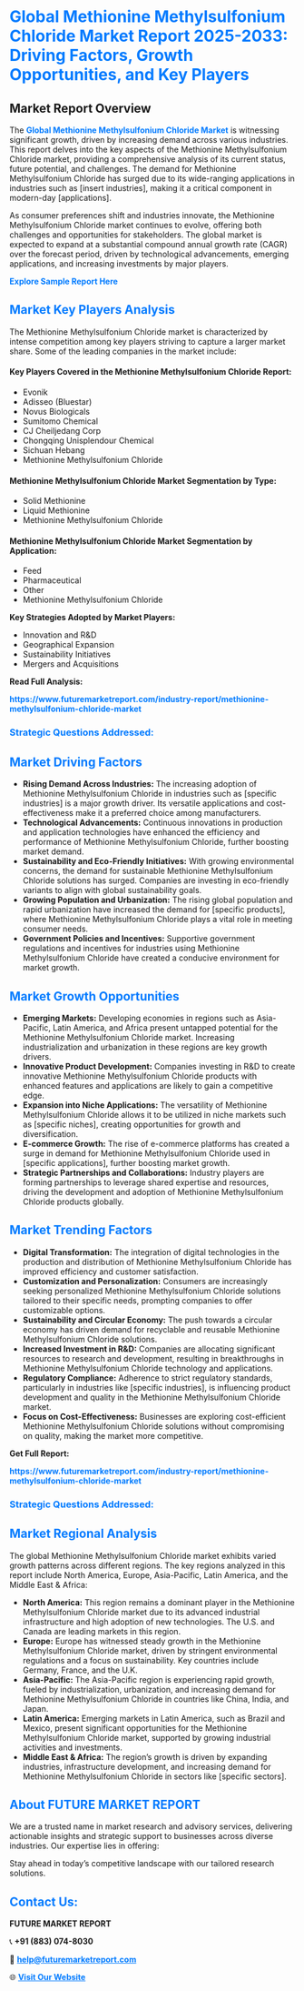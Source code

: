 <h1 style="color: #007BFF;">Global Methionine Methylsulfonium Chloride Market Report 2025-2033: Driving Factors, Growth Opportunities, and Key Players</h1>

<section id="overview">
<h2>Market Report Overview</h2>
<p>The <a href="https://www.futuremarketreport.com/industry-report/methionine-methylsulfonium-chloride-market" style="color: #007BFF; text-decoration: none;"><strong>Global Methionine Methylsulfonium Chloride Market</strong></a> is witnessing significant growth, driven by increasing demand across various industries. This report delves into the key aspects of the Methionine Methylsulfonium Chloride market, providing a comprehensive analysis of its current status, future potential, and challenges. The demand for Methionine Methylsulfonium Chloride has surged due to its wide-ranging applications in industries such as [insert industries], making it a critical component in modern-day [applications].</p>
<p>As consumer preferences shift and industries innovate, the Methionine Methylsulfonium Chloride market continues to evolve, offering both challenges and opportunities for stakeholders. The global market is expected to expand at a substantial compound annual growth rate (CAGR) over the forecast period, driven by technological advancements, emerging applications, and increasing investments by major players.</p>
</section>

<section id="overview">
<p><a href="https://www.futuremarketreport.com/request-sample/reportId=98722" style="color: #007BFF; text-decoration: none;"><strong>Explore Sample Report Here</strong></a></p>
</section>

<section id="key-players">
<h2 style="color: #007BFF;">Market Key Players Analysis</h2>
<p>The Methionine Methylsulfonium Chloride market is characterized by intense competition among key players striving to capture a larger market share. Some of the leading companies in the market include:</p>
<h4>Key Players Covered in the Methionine Methylsulfonium Chloride Report:</h4>
<ul><li>Evonik</li><li>Adisseo (Bluestar)</li><li>Novus Biologicals</li><li>Sumitomo Chemical</li><li>CJ Cheiljedang Corp</li><li>Chongqing Unisplendour Chemical</li><li>Sichuan Hebang</li><li>Methionine Methylsulfonium Chloride</li></ul>
<h4>Methionine Methylsulfonium Chloride Market Segmentation by Type:</h4>
<ul><li>Solid Methionine</li><li>Liquid Methionine</li><li>Methionine Methylsulfonium Chloride</li></ul>

<h4>Methionine Methylsulfonium Chloride Market Segmentation by Application:</h4>
<ul><li>Feed</li><li>Pharmaceutical</li><li>Other</li><li>Methionine Methylsulfonium Chloride</li></ul>
<p><strong>Key Strategies Adopted by Market Players:</strong></p>
<ul>
<li>Innovation and R&D</li>
<li>Geographical Expansion</li>
<li>Sustainability Initiatives</li>
<li>Mergers and Acquisitions</li>
</ul>
</section>

<section>
<p><strong>Read Full Analysis: </strong></p><a href="https://www.futuremarketreport.com/industry-report/methionine-methylsulfonium-chloride-market" style="color: #007BFF; text-decoration: none;"><strong>https://www.futuremarketreport.com/industry-report/methionine-methylsulfonium-chloride-market</strong></a>
<h3 style="color: #007BFF;">Strategic Questions Addressed:</h3>
</section>

<section id="driving-factors">
<h2 style="color: #007BFF;">Market Driving Factors</h2>
<ul>
<li><strong>Rising Demand Across Industries:</strong> The increasing adoption of Methionine Methylsulfonium Chloride in industries such as [specific industries] is a major growth driver. Its versatile applications and cost-effectiveness make it a preferred choice among manufacturers.</li>
<li><strong>Technological Advancements:</strong> Continuous innovations in production and application technologies have enhanced the efficiency and performance of Methionine Methylsulfonium Chloride, further boosting market demand.</li>
<li><strong>Sustainability and Eco-Friendly Initiatives:</strong> With growing environmental concerns, the demand for sustainable Methionine Methylsulfonium Chloride solutions has surged. Companies are investing in eco-friendly variants to align with global sustainability goals.</li>
<li><strong>Growing Population and Urbanization:</strong> The rising global population and rapid urbanization have increased the demand for [specific products], where Methionine Methylsulfonium Chloride plays a vital role in meeting consumer needs.</li>
<li><strong>Government Policies and Incentives:</strong> Supportive government regulations and incentives for industries using Methionine Methylsulfonium Chloride have created a conducive environment for market growth.</li>
</ul>
</section>

<section id="growth-opportunities">
<h2 style="color: #007BFF;">Market Growth Opportunities</h2>
<ul>
<li><strong>Emerging Markets:</strong> Developing economies in regions such as Asia-Pacific, Latin America, and Africa present untapped potential for the Methionine Methylsulfonium Chloride market. Increasing industrialization and urbanization in these regions are key growth drivers.</li>
<li><strong>Innovative Product Development:</strong> Companies investing in R&D to create innovative Methionine Methylsulfonium Chloride products with enhanced features and applications are likely to gain a competitive edge.</li>
<li><strong>Expansion into Niche Applications:</strong> The versatility of Methionine Methylsulfonium Chloride allows it to be utilized in niche markets such as [specific niches], creating opportunities for growth and diversification.</li>
<li><strong>E-commerce Growth:</strong> The rise of e-commerce platforms has created a surge in demand for Methionine Methylsulfonium Chloride used in [specific applications], further boosting market growth.</li>
<li><strong>Strategic Partnerships and Collaborations:</strong> Industry players are forming partnerships to leverage shared expertise and resources, driving the development and adoption of Methionine Methylsulfonium Chloride products globally.</li>
</ul>
</section>

<section id="trending-factors">
<h2 style="color: #007BFF;">Market Trending Factors</h2>
<ul>
<li><strong>Digital Transformation:</strong> The integration of digital technologies in the production and distribution of Methionine Methylsulfonium Chloride has improved efficiency and customer satisfaction.</li>
<li><strong>Customization and Personalization:</strong> Consumers are increasingly seeking personalized Methionine Methylsulfonium Chloride solutions tailored to their specific needs, prompting companies to offer customizable options.</li>
<li><strong>Sustainability and Circular Economy:</strong> The push towards a circular economy has driven demand for recyclable and reusable Methionine Methylsulfonium Chloride solutions.</li>
<li><strong>Increased Investment in R&D:</strong> Companies are allocating significant resources to research and development, resulting in breakthroughs in Methionine Methylsulfonium Chloride technology and applications.</li>
<li><strong>Regulatory Compliance:</strong> Adherence to strict regulatory standards, particularly in industries like [specific industries], is influencing product development and quality in the Methionine Methylsulfonium Chloride market.</li>
<li><strong>Focus on Cost-Effectiveness:</strong> Businesses are exploring cost-efficient Methionine Methylsulfonium Chloride solutions without compromising on quality, making the market more competitive.</li>
</ul>
</section>

<section>
<p><strong>Get Full Report: </strong></p><a href="https://www.futuremarketreport.com/industry-report/methionine-methylsulfonium-chloride-market" style="color: #007BFF; text-decoration: none;"><strong>https://www.futuremarketreport.com/industry-report/methionine-methylsulfonium-chloride-market</strong></a>
<h3 style="color: #007BFF;">Strategic Questions Addressed:</h3>
</section>


<section id="regional-analysis">
<h2 style="color: #007BFF;">Market Regional Analysis</h2>
<p>The global Methionine Methylsulfonium Chloride market exhibits varied growth patterns across different regions. The key regions analyzed in this report include North America, Europe, Asia-Pacific, Latin America, and the Middle East & Africa:</p>
<ul>
<li><strong>North America:</strong> This region remains a dominant player in the Methionine Methylsulfonium Chloride market due to its advanced industrial infrastructure and high adoption of new technologies. The U.S. and Canada are leading markets in this region.</li>
<li><strong>Europe:</strong> Europe has witnessed steady growth in the Methionine Methylsulfonium Chloride market, driven by stringent environmental regulations and a focus on sustainability. Key countries include Germany, France, and the U.K.</li>
<li><strong>Asia-Pacific:</strong> The Asia-Pacific region is experiencing rapid growth, fueled by industrialization, urbanization, and increasing demand for Methionine Methylsulfonium Chloride in countries like China, India, and Japan.</li>
<li><strong>Latin America:</strong> Emerging markets in Latin America, such as Brazil and Mexico, present significant opportunities for the Methionine Methylsulfonium Chloride market, supported by growing industrial activities and investments.</li>
<li><strong>Middle East & Africa:</strong> The region’s growth is driven by expanding industries, infrastructure development, and increasing demand for Methionine Methylsulfonium Chloride in sectors like [specific sectors].</li>
</ul>
</section>

<footer>
<h2 style="color: #007BFF;">About FUTURE MARKET REPORT</h2>
<p>We are a trusted name in market research and advisory services, delivering actionable insights and strategic support to businesses across diverse industries. Our expertise lies in offering:</p>

<p>Stay ahead in today’s competitive landscape with our tailored research solutions.</p>

<h2 style="color: #007BFF;">Contact Us:</h2>
<p><strong>FUTURE MARKET REPORT</strong></p>
<p>📞 <strong>+91 (883) 074-8030</strong></p>
<p>📧 <strong><a href="mailto:help@futuremarketreport.com" style="color: #007BFF;">help@futuremarketreport.com</a></strong></p>
<p>🌐 <strong><a href="https://www.futuremarketreport.com/" style="color: #007BFF;">Visit Our Website</a></strong></p>
</footer>